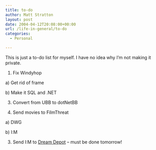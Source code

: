 ```yaml
---
title: to-do
author: Matt Stratton
layout: post
date: 2004-04-12T20:08:00+00:00
url: /life-in-general/to-do
categories:
  - Personal

---
```

This is just a to-do list for myself. I have no idea why I&#8217;m not making it private.

1) Fix Windyhop
  
a) Get rid of frame
  
b) Make it SQL and .NET
  
3) Convert from UBB to dotNetBB

2) Send movies to FilmThreat
  
a) DWG
  
b) I:M

3) Send I:M to [Dream Depot][1] &#8211; must be done tomorrow!

 [1]: https://www.thedreamdepot.com/submit5/index.htm